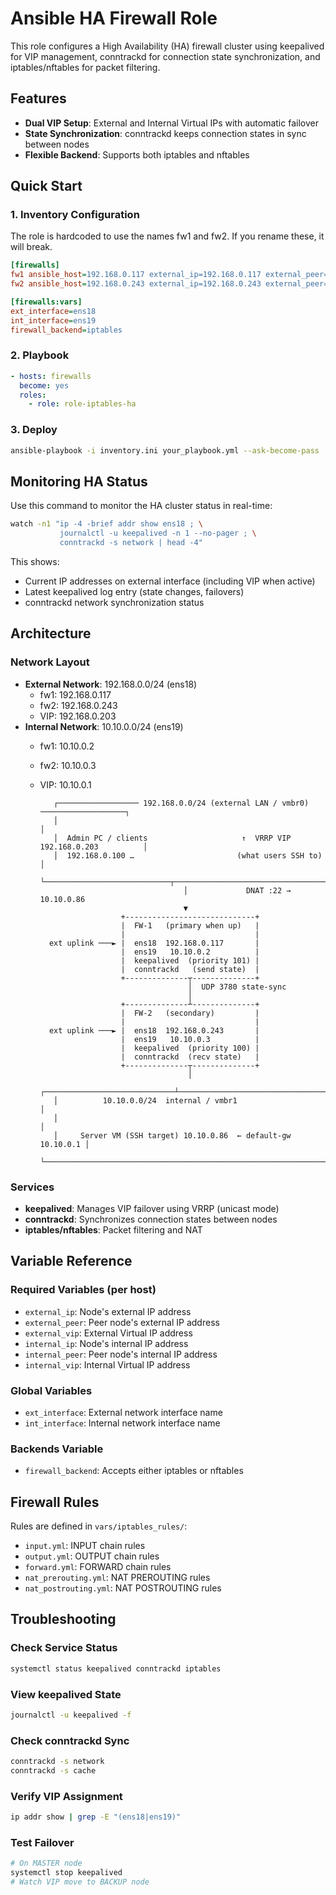 # Ansible HA Firewall Role

This role configures a High Availability (HA) firewall cluster using keepalived for VIP management, conntrackd for connection state synchronization, and iptables/nftables for packet filtering.

## Features

- **Dual VIP Setup**: External and Internal Virtual IPs with automatic failover
- **State Synchronization**: conntrackd keeps connection states in sync between nodes
- **Flexible Backend**: Supports both iptables and nftables

## Quick Start

### 1. Inventory Configuration
The role is hardcoded to use the names fw1 and fw2. If you rename these, it will break.
```ini
[firewalls]
fw1 ansible_host=192.168.0.117 external_ip=192.168.0.117 external_peer=192.168.0.243 external_vip=192.168.0.203 internal_ip=10.10.0.2 internal_peer=10.10.0.3 internal_vip=10.10.0.1
fw2 ansible_host=192.168.0.243 external_ip=192.168.0.243 external_peer=192.168.0.117 external_vip=192.168.0.203 internal_ip=10.10.0.3 internal_peer=10.10.0.2 internal_vip=10.10.0.1

[firewalls:vars]
ext_interface=ens18
int_interface=ens19
firewall_backend=iptables
```

### 2. Playbook

```yaml
- hosts: firewalls
  become: yes
  roles:
    - role: role-iptables-ha
```

### 3. Deploy

```bash
ansible-playbook -i inventory.ini your_playbook.yml --ask-become-pass
```

## Monitoring HA Status

Use this command to monitor the HA cluster status in real-time:

```bash
watch -n1 "ip -4 -brief addr show ens18 ; \
           journalctl -u keepalived -n 1 --no-pager ; \
           conntrackd -s network | head -4"
```

This shows:
- Current IP addresses on external interface (including VIP when active)
- Latest keepalived log entry (state changes, failovers)
- conntrackd network synchronization status

## Architecture

### Network Layout
- **External Network**: 192.168.0.0/24 (ens18)
  - fw1: 192.168.0.117
  - fw2: 192.168.0.243
  - VIP: 192.168.0.203
- **Internal Network**: 10.10.0.0/24 (ens19)
  - fw1: 10.10.0.2
  - fw2: 10.10.0.3
  - VIP: 10.10.0.1

           ┌────────────────── 192.168.0.0/24 (external LAN / vmbr0) ───────────────────┐
           │                                                                            │
           │  Admin PC / clients                     ↑  VRRP VIP 192.168.0.203          │
           │  192.168.0.100 …                       (what users SSH to)                 │
           └────────────────────────────┬───────────────────────────────────────────────┘
                                        │             DNAT :22 → 10.10.0.86
                                        ▼
                          +-----------------------------+
                          |  FW-1   (primary when up)   |
                          |                             |
          ext uplink ───► |  ens18  192.168.0.117       |
                          |  ens19   10.10.0.2          |
                          |  keepalived  (priority 101) |
                          |  conntrackd   (send state)  |
                          +--------------┬--------------+
                                         │  UDP 3780 state-sync
                                         │
                          +--------------┴--------------+
                          |  FW-2   (secondary)         |
                          |                             |
          ext uplink ───► |  ens18  192.168.0.243       |
                          |  ens19   10.10.0.3          |
                          |  keepalived  (priority 100) |
                          |  conntrackd  (recv state)   |
                          +--------------┬--------------+
                                         │
           ┌─────────────────────────────┴─────────────────────────────────┐
           │          10.10.0.0/24  internal / vmbr1                       │
           │                                                               │
           │     Server VM (SSH target) 10.10.0.86  ← default-gw 10.10.0.1 │
           └───────────────────────────────────────────────────────────────┘


### Services
- **keepalived**: Manages VIP failover using VRRP (unicast mode)
- **conntrackd**: Synchronizes connection states between nodes
- **iptables/nftables**: Packet filtering and NAT

## Variable Reference

### Required Variables (per host)
- `external_ip`: Node's external IP address
- `external_peer`: Peer node's external IP address
- `external_vip`: External Virtual IP address
- `internal_ip`: Node's internal IP address
- `internal_peer`: Peer node's internal IP address
- `internal_vip`: Internal Virtual IP address

### Global Variables
- `ext_interface`: External network interface name
- `int_interface`: Internal network interface name

### Backends Variable
- `firewall_backend`: Accepts either iptables or nftables

## Firewall Rules

Rules are defined in `vars/iptables_rules/`:
- `input.yml`: INPUT chain rules
- `output.yml`: OUTPUT chain rules
- `forward.yml`: FORWARD chain rules
- `nat_prerouting.yml`: NAT PREROUTING rules
- `nat_postrouting.yml`: NAT POSTROUTING rules

## Troubleshooting

### Check Service Status
```bash
systemctl status keepalived conntrackd iptables
```

### View keepalived State
```bash
journalctl -u keepalived -f
```

### Check conntrackd Sync
```bash
conntrackd -s network
conntrackd -s cache
```

### Verify VIP Assignment
```bash
ip addr show | grep -E "(ens18|ens19)"
```

### Test Failover
```bash
# On MASTER node
systemctl stop keepalived
# Watch VIP move to BACKUP node
```
